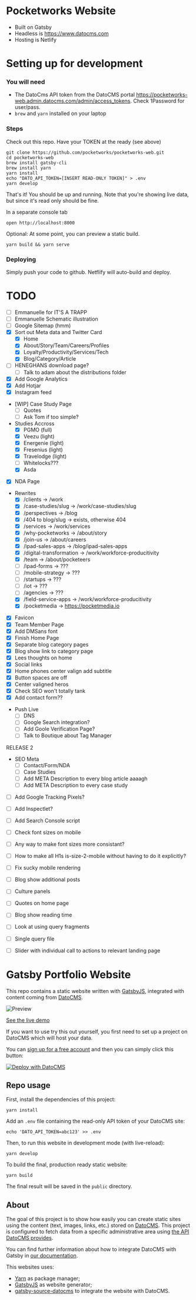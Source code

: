 # Pocketworks Website

* Built on Gatsby
* Headless is https://www.datocms.com
* Hosting is Netlify

# Setting up for development

### You will need

* The DatoCms API token from the DatoCMS portal https://pocketworks-web.admin.datocms.com/admin/access_tokens. Check 1Password for user/pass.
* `brew` and `yarn` installed on your laptop

### Steps

Check out this repo. Have your TOKEN at the ready (see above)

    git clone https://github.com/pocketworks/pocketworks-web.git
    cd pocketworks-web
    brew install gatsby-cli
    brew install yarn
    yarn install     
    echo "DATO_API_TOKEN=[INSERT READ-ONLY TOKEN]" > .env
    yarn develop
    
That's it! You should be up and running. Note that you're showing live data, but since it's read only should be fine. 

In a separate console tab

    open http://localhost:8000

Optional: At some point, you can preview a static build.

    yarn build && yarn serve

### Deploying

Simply push your code to github. Netflify will auto-build and deploy.


# TODO

* [ ] Emmanuelle for IT'S A TRAPP 
* [ ] Emmanuelle Schematic illustration
* [ ] Google Sitemap (hmm)
* [X] Sort out Meta data and Twitter Card
  * [X] Home
  * [X] About/Story/Team/Careers/Profiles
  * [X] Loyalty/Productivity/Services/Tech
  * [X] Blog/Category/Article
* [ ] HENEGHANS download page?
  * [ ] Talk to adam about the distributions folder
* [X] Add Google Analytics
* [X] Add Hotjar
* [X] Instagram feed
* [WIP] Case Study Page
  * [ ] Quotes
  * [ ] Ask Tom if too simple?
* Studies Accross
  * [X] PGMO (full)
  * [X] Veezu (light)
  * [X] Energenie (light)
  * [X] Fresenius (light)
  * [X] Travelodge (light)
  * [ ] Whitelocks???
  * [X] Asda  
* [X] NDA Page
* Rewrites
  * [X] /clients                -> /work
  * [X] /case-studies/slug      -> /work/case-studies/slug
  * [X] /perspectives           -> /blog
  * [X] /404 to blog/slug       -> exists, otherwise 404
  * [X] /services               -> /work/services
  * [X] /why-pocketworks        -> /about/story
  * [X] /join-us                -> /about/careers
  * [X] /ipad-sales-apps        -> /blog/ipad-sales-apps
  * [X] /digital-transformation -> /work/workforce-producitivity
  * [X] /team                   -> /about/pocketeers
  * [ ] /ipad-forms             -> ???
  * [ ] /mobile-strategy        -> ???
  * [ ] /startups               -> ???
  * [ ] /iot                    -> ???
  * [ ] /agencies               -> ???
  * [X] /field-service-apps     -> /work/workforce-producitivity
  * [X] /pocketmedia            -> https://pocketmedia.io
* [X] Favicon
* [X] Team Member Page
* [X] Add DMSans font
* [X] Finish Home Page
* [X] Separate blog category pages
* [X] Blog show link to category page
* [X] Lees thoughts on home
* [X] Social links
* [X] Home phones center valign add subtitle
* [X] Button spaces are off
* [X] Center valigned heros  
* [X] Check SEO won't totally tank
* [X] Add contact form??

* Push Live
  * [ ] DNS
  * [ ] Google Search integration?
  * [ ] Add Goole Verification Page?
  * [ ] Talk to Boutique about Tag Manager

RELEASE 2
* SEO Meta
  * [ ] Contact/Form/NDA
  * [ ] Case Studies
  * [ ] Add META Description to every blog article aaaagh
  * [ ] Add META Description to every case study

* [ ] Add Google Tracking Pixels?
* [ ] Add Inspectlet?
* [ ] Add Search Console script
* [ ] Check font sizes on mobile
* [ ] Any way to make font sizes more consistant?
* [ ] How to make all H1s is-size-2-mobile without having to do it explicitly?
* [ ] Fix sucky mobile rendering
* [ ] Blog show additional posts 
* [ ] Culture panels
* [ ] Quotes on home page
* [ ] Blog show reading time
* [ ] Look at using query fragments
* [ ] Single query file
* [ ] Slider with individual call to actions to relevant landing page


# Gatsby Portfolio Website

This repo contains a static website written with [GatsbyJS](https://www.gatsbyjs.org/), integrated with content coming from [DatoCMS](https://www.datocms.com).

![Preview](preview.png)

[See the live demo](https://datocms-gatsby-demo.netlify.com/)

If you want to use try this out yourself, you first need to set up a project on DatoCMS which will host your data.

You can [sign up for a free account](https://dashboard.datocms.com/signup) and then you can simply click this button:

[![Deploy with DatoCMS](https://dashboard.datocms.com/deploy/button.svg)](https://dashboard.datocms.com/projects/new-from-template/static-website/gatsby-portfolio)

## Repo usage

First, install the dependencies of this project:

```
yarn install
```

Add an `.env` file containing the read-only API token of your DatoCMS site:

```
echo 'DATO_API_TOKEN=abc123' >> .env
```

Then, to run this website in development mode (with live-reload):

```
yarn develop
```

To build the final, production ready static website:

```
yarn build
```

The final result will be saved in the `public` directory.

## About

The goal of this project is to show how easily you can create static sites using the content (text, images, links, etc.) stored on [DatoCMS](https://www.datocms.com). This project is configured to fetch data from a specific administrative area using [the API DatoCMS provides](https://www.datocms.com/docs/content-management-api).

You can find further information about how to integrate DatoCMS with Gatsby in [our documentation](https://www.datocms.com/docs/static-generators/gatsbyjs).

This websites uses:

- [Yarn](https://yarnpkg.com/) as package manager;
- [GatsbyJS](https://github.com/gatsbyjs/gatsby) as website generator;
- [gatsby-source-datocms](https://github.com/datocms/gatsby-source-datocms) to integrate the website with DatoCMS.

